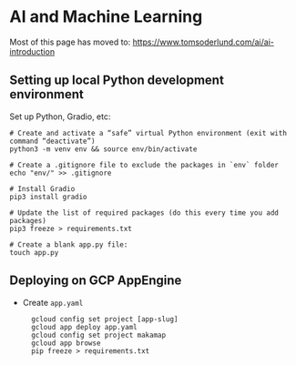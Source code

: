 # AI and Machine Learning

Most of this page has moved to: https://www.tomsoderlund.com/ai/ai-introduction

## Setting up local Python development environment

Set up Python, Gradio, etc:

	# Create and activate a “safe” virtual Python environment (exit with command “deactivate”)
	python3 -m venv env && source env/bin/activate
	
	# Create a .gitignore file to exclude the packages in `env` folder
	echo "env/" >> .gitignore
	
	# Install Gradio
	pip3 install gradio
	
	# Update the list of required packages (do this every time you add packages)
	pip3 freeze > requirements.txt

	# Create a blank app.py file:
	touch app.py

## Deploying on GCP AppEngine

- Create `app.yaml`

		gcloud config set project [app-slug]
		gcloud app deploy app.yaml
		gcloud config set project makamap
		gcloud app browse
		pip freeze > requirements.txt
	
